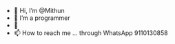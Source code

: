 - 👋 Hi, I’m @Mithun
- 👀 I’m a programmer
- 🌱 
- 📫 How to reach me ... through WhatsApp 9110130858

<!---
Mithun91101/Mithun91101 is a ✨ special ✨ repository because its `README.md` (this file) appears on your GitHub profile.
You can click the Preview link to take a look at your changes.
--->
